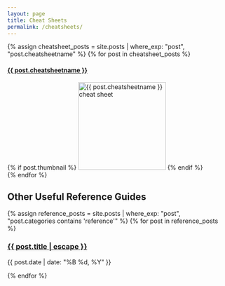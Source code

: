 ```yaml
---
layout: page
title: Cheat Sheets
permalink: /cheatsheets/
---
```


<div class="cheatsheets-grid">
{% assign cheatsheet_posts = site.posts | where_exp: "post", "post.cheatsheetname" %}
{% for post in cheatsheet_posts %}
  <div class="cheatsheet-card">
    <h4><a href="{{ post.url | relative_url }}">{{ post.cheatsheetname }}</a></h4>
    {% if post.thumbnail %}
      <a href="{{ post.url | relative_url }}" style="text-decoration:none">
        <img src="{{ post.thumbnail }}" alt="{{ post.cheatsheetname }} cheat sheet" width="200px">
      </a>
    {% endif %}
  </div>
{% endfor %}
</div>

## Other Useful Reference Guides

<div class="reference-list">
{% assign reference_posts = site.posts | where_exp: "post", "post.categories contains 'reference'" %}
{% for post in reference_posts %}
  <article class="reference-item">
    <h3><a href="{{ post.url | relative_url }}">{{ post.title | escape }}</a></h3>
    <p class="reference-meta">
      <time datetime="{{ post.date | date_to_xmlschema }}">{{ post.date | date: "%B %d, %Y" }}</time>
    </p>
  </article>
{% endfor %}
</div>